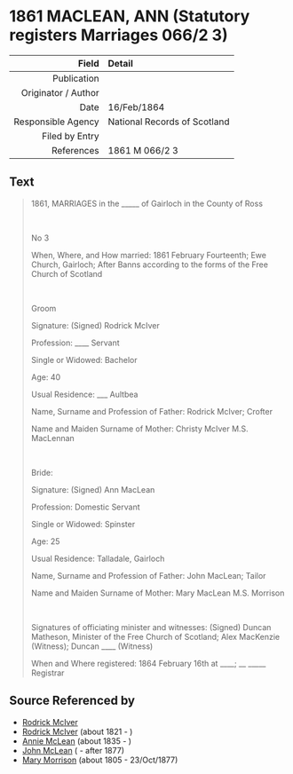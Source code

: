 ﻿---
layout: page
permalink: /sources/s25221376
---

# 1861 MACLEAN, ANN (Statutory registers Marriages 066/2 3)

Field | Detail
---:|:---
Publication | 
Originator / Author | 
Date | 16/Feb/1864
Responsible Agency | National Records of Scotland
Filed by Entry | 
References | 1861 M 066/2 3

## Text

> 1861, MARRIAGES in the _____ of Gairloch in the County of Ross
>
> <br/>
>
> No 3
>
> When, Where, and How married: 1861 February Fourteenth; Ewe Church, Gairloch; After Banns according to the forms of the Free Church of Scotland
>
> <br/>
>
> Groom
>
> Signature: (Signed) Rodrick McIver
>
> Profession: ____ Servant
>
> Single or Widowed: Bachelor
>
> Age: 40
>
> Usual Residence: ___ Aultbea
>
> Name, Surname and Profession of Father: Rodrick McIver; Crofter
>
> Name and Maiden Surname of Mother: Christy McIver M.S. MacLennan
>
> <br/>
>
> Bride:
>
> Signature: (Signed) Ann MacLean
>
> Profession: Domestic Servant
>
> Single or Widowed: Spinster
>
> Age: 25
>
> Usual Residence: Talladale, Gairloch
>
> Name, Surname and Profession of Father: John MacLean; Tailor
>
> Name and Maiden Surname of Mother: Mary MacLean M.S. Morrison
>
> <br/>
>
> Signatures of officiating minister and witnesses: (Signed) Duncan Matheson, Minister of the Free Church of Scotland; Alex MacKenzie (Witness); Duncan ____ (Witness)
>
> When and Where registered: 1864 February 16th at ____; __ _____ Registrar
>

## Source Referenced by

* [Rodrick McIver](../people/@53638178@-rodrick-mciver-b-d.md)
* [Rodrick McIver](../people/@91038040@-rodrick-mciver-b1821-d.md) (about 1821 - )
* [Annie McLean](../people/@68658880@-annie-mclean-b1835-d.md) (about 1835 - )
* [John McLean](../people/@91397610@-john-mclean-b-d1877.md) ( - after 1877)
* [Mary Morrison](../people/@18316154@-mary-morrison-b1805-d1877-10-23.md) (about 1805 - 23/Oct/1877)
